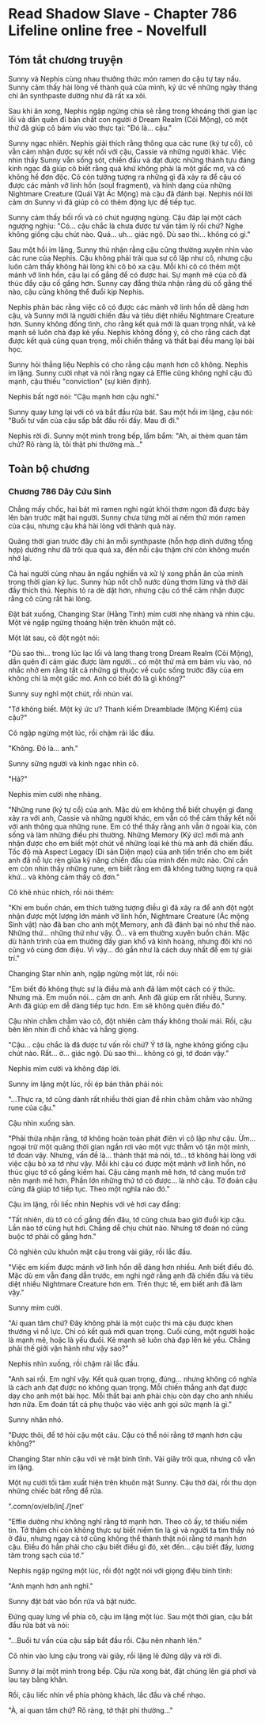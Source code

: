 # Read Shadow Slave - Chapter 786 Lifeline online free - Novelfull

## Tóm tắt chương truyện

Sunny và Nephis cùng nhau thưởng thức món ramen do cậu tự tay nấu. Sunny cảm thấy hài lòng về thành quả của mình, ký ức về những ngày tháng chỉ ăn synthpaste dường như đã rất xa xôi.

Sau khi ăn xong, Nephis ngập ngừng chia sẻ rằng trong khoảng thời gian lạc lối và dần quên đi bản chất con người ở Dream Realm (Cõi Mộng), có một thứ đã giúp cô bám víu vào thực tại: "Đó là... cậu."

Sunny ngạc nhiên. Nephis giải thích rằng thông qua các rune (ký tự cổ), cô vẫn cảm nhận được sự kết nối với cậu, Cassie và những người khác. Việc nhìn thấy Sunny vẫn sống sót, chiến đấu và đạt được những thành tựu đáng kinh ngạc đã giúp cô biết rằng quá khứ không phải là một giấc mơ, và cô không hề đơn độc. Cô còn tưởng tượng ra những gì đã xảy ra để cậu có được các mảnh vỡ linh hồn (soul fragment), và hình dạng của những Nightmare Creature (Quái Vật Ác Mộng) mà cậu đã đánh bại. Nephis nói lời cảm ơn Sunny vì đã giúp cô có thêm động lực để tiếp tục.

Sunny cảm thấy bối rối và có chút ngượng ngùng. Cậu đáp lại một cách ngượng nghịu: "Có... cậu chắc là chưa được tư vấn tâm lý rồi chứ? Nghe không giống cậu chút nào. Quá... uh... giác ngộ. Dù sao thì... không có gì."

Sau một hồi im lặng, Sunny thú nhận rằng cậu cũng thường xuyên nhìn vào các rune của Nephis. Cậu không phải trải qua sự cô lập như cô, nhưng cậu luôn cảm thấy không hài lòng khi cô bỏ xa cậu. Mỗi khi cô có thêm một mảnh vỡ linh hồn, cậu lại cố gắng để có được hai. Sự mạnh mẽ của cô đã thúc đẩy cậu cố gắng hơn. Sunny cay đắng thừa nhận rằng dù cố gắng thế nào, cậu cũng không thể đuổi kịp Nephis.

Nephis phản bác rằng việc cô có được các mảnh vỡ linh hồn dễ dàng hơn cậu, và Sunny mới là người chiến đấu và tiêu diệt nhiều Nightmare Creature hơn. Sunny không đồng tình, cho rằng kết quả mới là quan trọng nhất, và kẻ mạnh sẽ luôn chà đạp kẻ yếu. Nephis không đồng ý, cô cho rằng cách đạt được kết quả cũng quan trọng, mỗi chiến thắng và thất bại đều mang lại bài học.

Sunny hỏi thẳng liệu Nephis có cho rằng cậu mạnh hơn cô không. Nephis im lặng. Sunny cười nhạt và nói rằng ngay cả Effie cũng không nghĩ cậu đủ mạnh, cậu thiếu "conviction" (sự kiên định).

Nephis bất ngờ nói: "Cậu mạnh hơn cậu nghĩ."

Sunny quay lưng lại với cô và bắt đầu rửa bát. Sau một hồi im lặng, cậu nói: "Buổi tư vấn của cậu sắp bắt đầu rồi đấy. Mau đi đi."

Nephis rời đi. Sunny một mình trong bếp, lẩm bẩm: "Ah, ai thèm quan tâm chứ? Rõ ràng là, tôi thật phi thường mà…"

## Toàn bộ chương

### Chương 786 Dây Cứu Sinh

Chẳng mấy chốc, hai bát mì ramen nghi ngút khói thơm ngon đã được bày lên bàn trước mặt hai người. Sunny chưa từng mời ai nếm thử món ramen của cậu, nhưng cậu khá hài lòng với thành quả này.

Quãng thời gian trước đây chỉ ăn mỗi synthpaste (hỗn hợp dinh dưỡng tổng hợp) dường như đã trôi qua quá xa, đến nỗi cậu thậm chí còn không muốn nhớ lại.

Cả hai người cùng nhau ăn ngấu nghiến và xử lý xong phần ăn của mình trong thời gian kỷ lục. Sunny húp nốt chỗ nước dùng thơm lừng và thở dài đầy thích thú. Nephis tỏ ra dè dặt hơn, nhưng cậu có thể cảm nhận được rằng cô cũng rất hài lòng.

Đặt bát xuống, Changing Star (Hằng Tinh) mỉm cười nhẹ nhàng và nhìn cậu. Một vẻ ngập ngừng thoáng hiện trên khuôn mặt cô.

Một lát sau, cô đột ngột nói:

"Dù sao thì... trong lúc lạc lối và lang thang trong Dream Realm (Cõi Mộng), dần quên đi cảm giác được làm người... có một thứ mà em bám víu vào, nó nhắc nhở em rằng tất cả những gì thuộc về cuộc sống trước đây của em không chỉ là một giấc mơ. Anh có biết đó là gì không?"

Sunny suy nghĩ một chút, rồi nhún vai.

"Tớ không biết. Một ký ức ư? Thanh kiếm Dreamblade (Mộng Kiếm) của cậu?"

Cô ngập ngừng một lúc, rồi chậm rãi lắc đầu.

"Không. Đó là... anh."

Sunny sững người và kinh ngạc nhìn cô.

"Hả?"

Nephis mỉm cười nhẹ nhàng.

"Những rune (ký tự cổ) của anh. Mặc dù em không thể biết chuyện gì đang xảy ra với anh, Cassie và những người khác, em vẫn có thể cảm thấy kết nối với anh thông qua những rune. Em có thể thấy rằng anh vẫn ở ngoài kia, còn sống và làm những điều phi thường. Những Memory (Ký ức) mới mà anh nhận được cho em biết một chút về những loại kẻ thù mà anh đã chiến đấu. Tốc độ mà Aspect Legacy (Di sản Diện mạo) của anh tiến triển cho em biết anh đã nỗ lực rèn giũa kỹ năng chiến đấu của mình đến mức nào. Chỉ cần em còn nhìn thấy những rune, em biết rằng em đã không tưởng tượng ra quá khứ... và không cảm thấy cô đơn."

Cô khẽ nhúc nhích, rồi nói thêm:

"Khi em buồn chán, em thích tưởng tượng điều gì đã xảy ra để anh đột ngột nhận được một lượng lớn mảnh vỡ linh hồn, Nightmare Creature (Ác mộng Sinh vật) nào đã ban cho anh một Memory, anh đã đánh bại nó như thế nào. Những thứ... những thứ như vậy. Ồ... và em thường xuyên buồn chán. Mặc dù hành trình của em thường đầy gian khổ và kinh hoàng, nhưng đôi khi nó cũng vô cùng đơn điệu. Vì vậy... đó gần như là cách duy nhất để em tự giải trí."

Changing Star nhìn anh, ngập ngừng một lát, rồi nói:

"Em biết đó không thực sự là điều mà anh đã làm một cách có ý thức. Nhưng mà. Em muốn nói... cảm ơn anh. Anh đã giúp em rất nhiều, Sunny. Anh đã giúp em dễ dàng tiếp tục hơn. Em sẽ không quên điều đó."

Cậu nhìn chằm chằm vào cô, đột nhiên cảm thấy không thoải mái. Rồi, cậu bẽn lẽn nhìn đi chỗ khác và hắng giọng.

"Cậu... cậu chắc là đã được tư vấn rồi chứ? Ý tớ là, nghe không giống cậu chút nào. Rất... ờ... giác ngộ. Dù sao thì... không có gì, tớ đoán vậy."

Nephis mỉm cười và không đáp lời.

Sunny im lặng một lúc, rồi ép bản thân phải nói:

"...Thực ra, tớ cũng dành rất nhiều thời gian để nhìn chằm chằm vào những rune của cậu."

Cậu nhìn xuống sàn.

"Phải thừa nhận rằng, tớ không hoàn toàn phát điên vì cô lập như cậu. Ừm... ngoại trừ một quãng thời gian ngắn rơi vào một vực thẳm vô tận một mình, tớ đoán vậy. Nhưng, vấn đề là... thành thật mà nói, tớ... tớ không hài lòng với việc cậu bỏ xa tớ như vậy. Mỗi khi cậu có được một mảnh vỡ linh hồn, nó thúc giục tớ cố gắng kiếm hai. Cậu càng mạnh mẽ hơn, tớ càng muốn trở nên mạnh mẽ hơn. Phần lớn những thứ tớ có được... là nhờ cậu. Tớ đoán cậu cũng đã giúp tớ tiếp tục. Theo một nghĩa nào đó."

Cậu im lặng, rồi liếc nhìn Nephis với vẻ hơi cay đắng:

"Tất nhiên, dù tớ có cố gắng đến đâu, tớ cũng chưa bao giờ đuổi kịp cậu. Lần nào tớ cũng hụt hơi. Chẳng dễ chịu chút nào. Nhưng tớ đoán nó cũng buộc tớ phải cố gắng hơn."

Cô nghiên cứu khuôn mặt cậu trong vài giây, rồi lắc đầu.

"Việc em kiếm được mảnh vỡ linh hồn dễ dàng hơn nhiều. Anh biết điều đó. Mặc dù em vẫn đang dẫn trước, em nghi ngờ rằng anh đã chiến đấu và tiêu diệt nhiều Nightmare Creature hơn em. Trên thực tế, em biết anh đã làm vậy."

Sunny mỉm cười.

"Ai quan tâm chứ? Đây không phải là một cuộc thi mà cậu được khen thưởng vì nỗ lực. Chỉ có kết quả mới quan trọng. Cuối cùng, một người hoặc là mạnh mẽ, hoặc là yếu đuối. Kẻ mạnh sẽ luôn chà đạp lên kẻ yếu. Chẳng phải thế giới vận hành như vậy sao?"

Nephis nhìn xuống, rồi chậm rãi lắc đầu.

"Anh sai rồi. Em nghĩ vậy. Kết quả quan trọng, đúng... nhưng không có nghĩa là cách anh đạt được nó không quan trọng. Mỗi chiến thắng anh đạt được dạy cho anh một bài học. Mỗi thất bại anh phải chịu còn dạy cho anh nhiều hơn nữa. Em đoán tất cả phụ thuộc vào việc anh gọi sức mạnh là gì."

Sunny nhăn nhó.

"Được thôi, để tớ hỏi cậu một câu. Cậu có thể nói rằng tớ mạnh hơn cậu không?"

Changing Star nhìn cậu với vẻ mặt bình tĩnh. Vài giây trôi qua, nhưng cô vẫn im lặng.

Một nụ cười tối tăm xuất hiện trên khuôn mặt Sunny. Cậu thở dài, rồi thu dọn những chiếc bát rỗng để rửa.

".comn/ov/elb/in[./]net'

"Effie dường như không nghĩ rằng tớ mạnh hơn. Theo cô ấy, tớ thiếu niềm tin. Tớ thậm chí còn không thực sự biết niềm tin là gì và người ta tìm thấy nó ở đâu, nhưng ngay cả tớ cũng không thể thành thật nói rằng tớ mạnh hơn cậu. Điều đó hẳn phải cho cậu biết điều gì đó, xét đến... cậu biết đấy, lương tâm trong sạch của tớ."

Nephis ngập ngừng một lúc, rồi đột ngột nói với giọng điệu bình tĩnh:

"Anh mạnh hơn anh nghĩ."

Sunny đặt bát vào bồn rửa và bật nước.

Đứng quay lưng về phía cô, cậu im lặng một lúc. Sau một thời gian, cậu bắt đầu rửa bát và nói:

"...Buổi tư vấn của cậu sắp bắt đầu rồi. Cậu nên nhanh lên."

Cô nhìn vào lưng cậu trong vài giây, rồi lặng lẽ đứng dậy và rời đi.

Sunny ở lại một mình trong bếp. Cậu rửa xong bát, đặt chúng lên giá phơi và lau tay bằng khăn.

Rồi, cậu liếc nhìn về phía phòng khách, lắc đầu và chế nhạo.

"À, ai quan tâm chứ? Rõ ràng, tớ thật phi thường..."